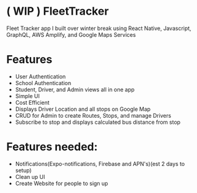 # ( WIP ) FleetTracker
Fleet Tracker app I built over winter break using React Native, Javascript, GraphQL, AWS Amplify, and Google Maps Services

# Features
- User Authentication
- School Authentication
- Student, Driver, and Admin views all in one app
- Simple UI
- Cost Efficient
- Displays Driver Location and all stops on Google Map
- CRUD for Admin to create Routes, Stops, and manage Drivers
- Subscribe to stop and displays calculated bus distance from stop

# Features needed:
- Notifications(Expo-notifications, Firebase and APN's)(est 2 days to setup)
- Clean up UI
- Create Website for people to sign up
